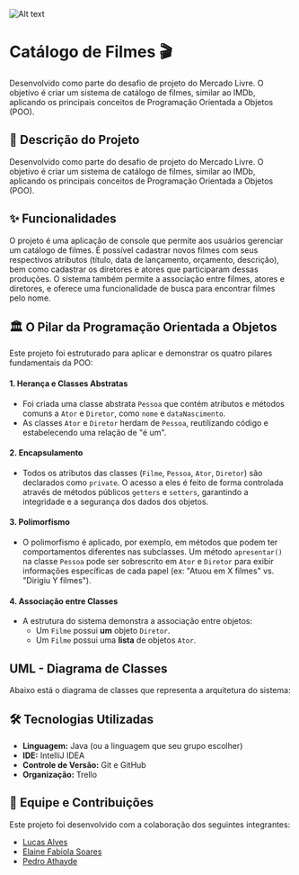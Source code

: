 ![Alt text](https://ada-strapi-production.s3.sa-east-1.amazonaws.com/Thumb_Metatag_1c7d5326d2.jpg)

# Catálogo de Filmes 🎬

Desenvolvido como parte do desafio de projeto do Mercado Livre. O objetivo é criar um sistema de catálogo de filmes, similar ao IMDb, aplicando os principais conceitos de Programação Orientada a Objetos (POO).

## 📝 Descrição do Projeto

Desenvolvido como parte do desafio de projeto do Mercado Livre. O objetivo é criar um sistema de catálogo de filmes, similar ao IMDb, aplicando os principais conceitos de Programação Orientada a Objetos (POO).

## ✨ Funcionalidades

O projeto é uma aplicação de console que permite aos usuários gerenciar um catálogo de filmes. É possível cadastrar novos filmes com seus respectivos atributos (título, data de lançamento, orçamento, descrição), bem como cadastrar os diretores e atores que participaram dessas produções. O sistema também permite a associação entre filmes, atores e diretores, e oferece uma funcionalidade de busca para encontrar filmes pelo nome.

## 🏛️ O Pilar da Programação Orientada a Objetos

Este projeto foi estruturado para aplicar e demonstrar os quatro pilares fundamentais da POO:

#### 1\. **Herança e Classes Abstratas**

  - Foi criada uma classe abstrata `Pessoa` que contém atributos e métodos comuns a `Ator` e `Diretor`, como `nome` e `dataNascimento`.
  - As classes `Ator` e `Diretor` herdam de `Pessoa`, reutilizando código e estabelecendo uma relação de "é um".

#### 2\. **Encapsulamento**

  - Todos os atributos das classes (`Filme`, `Pessoa`, `Ator`, `Diretor`) são declarados como `private`. O acesso a eles é feito de forma controlada através de métodos públicos `getters` e `setters`, garantindo a integridade e a segurança dos dados dos objetos.

#### 3\. **Polimorfismo**

  - O polimorfismo é aplicado, por exemplo, em métodos que podem ter comportamentos diferentes nas subclasses. Um método `apresentar()` na classe `Pessoa` pode ser sobrescrito em `Ator` e `Diretor` para exibir informações específicas de cada papel (ex: "Atuou em X filmes" vs. "Dirigiu Y filmes").

#### 4\. **Associação entre Classes**

  - A estrutura do sistema demonstra a associação entre objetos:
      - Um `Filme` possui **um** objeto `Diretor`.
      - Um `Filme` possui uma **lista** de objetos `Ator`.

## UML - Diagrama de Classes

Abaixo está o diagrama de classes que representa a arquitetura do sistema:



## 🛠️ Tecnologias Utilizadas

  - **Linguagem:** Java (ou a linguagem que seu grupo escolher)
  - **IDE:** IntelliJ IDEA
  - **Controle de Versão:** Git e GitHub
  - **Organização:** Trello


## 👥 Equipe e Contribuições

Este projeto foi desenvolvido com a colaboração dos seguintes integrantes:

  - [Lucas Alves](https://www.google.com/search?q=https://github.com/usuario2)
  - [Elaine Fabiola Soares](https://github.com/elainefabiola)
  - [Pedro Athayde](https://github.com/PedroLVA)



